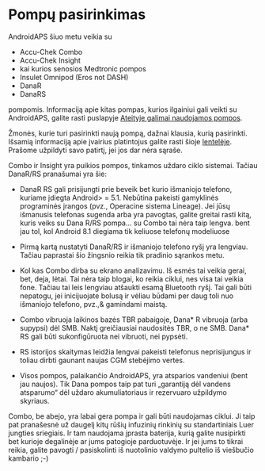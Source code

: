 # Pompų pasirinkimas

AndroidAPS šiuo metu veikia su

* Accu-Chek Combo
* Accu-Chek Insight
* kai kurios senosios Medtronic pompos
* Insulet Omnipod (Eros not DASH)
* DanaR
* DanaRS 

pompomis. Informaciją apie kitas pompas, kurios ilgainiui gali veikti su AndroidAPS, galite rasti puslapyje [Ateityje galimai naudojamos pompos](Future-possible-Pump-Drivers.md).

Žmonės, kurie turi pasirinkti naują pompą, dažnai klausia, kurią pasirinkti. Išsamią informaciją apie įvairius platintojus galite rasti šioje [lentelėje](https://drive.google.com/open?id=1CRfmmjA-0h_9nkRViP3J9FyflT9eu-a8HeMrhrKzKz0). Prašome užpildyti savo patirtį, jei jos dar nėra sąraše.

Combo ir Insight yra puikios pompos, tinkamos uždaro ciklo sistemai. Tačiau DanaR/RS pranašumai yra šie:

* DanaR RS gali prisijungti prie beveik bet kurio išmaniojo telefono, kuriame įdiegta Android> = 5.1. Nebūtina pakeisti gamyklinės programinės įrangos (pvz., Operacine sistema Lineage). Jei jūsų išmanusis telefonas sugenda arba yra pavogtas, galite greitai rasti kitą, kuris veiks su Dana </em> R/RS pompa... su Combo tai nėra taip lengva. bent jau tol, kol Android 8.1 diegiama tik keliuose telefonų modeliuose

* Pirmą kartą nustatyti DanaR/RS ir išmaniojo telefono ryšį yra lengviau. Tačiau paprastai šio žingsnio reikia tik pradinio sąrankos metu.

* Kol kas Combo dirba su ekrano analizavimu. Iš esmės tai veikia gerai, bet, deja, lėtai. Tai nėra taip blogai, ko reikia ciklui, nes visa tai veikia fone. Tačiau tai leis lengviau atšaukti esamą Bluetooth ryšį. Tai gali būti nepatogu, jei inicijuojate bolusą ir vėliau būdami per daug toli nuo išmaniojo telefono, pvz.,& gamindami maistą.

* Combo vibruoja laikinos bazės TBR pabaigoje, Dana* R vibruoja (arba supypsi) dėl SMB. Naktį greičiausiai naudositės TBR, o ne SMB. Dana* RS gali būti sukonfigūruota nei vibruoti, nei pypsėti.

* RS istorijos skaitymas leidžia lengvai pakeisti telefonus neprisijungus ir toliau dirbti gaunant naujas CGM stebėjimo vertes.

* Visos pompos, palaikančio AndroidAPS, yra atsparios vandeniui (bent jau naujos). Tik Dana pompos taip pat turi „garantiją dėl vandens atsparumo“ dėl uždaro akumuliatoriaus ir rezervuaro užpildymo skyriaus.

Combo, be abejo, yra labai gera pompa ir gali būti naudojamas ciklui. Ji taip pat pranašesnė už daugelį kitų rūšių infuzinių rinkinių su standartiniais Luer jungties sriegiais. Ir tam naudojama įprasta baterija, kurią galite nusipirkti bet kurioje degalinėje ar jums patogioje parduotuvėje. Ir jei jums to tikrai reikia, galite pavogti / pasiskolinti iš nuotolinio valdymo pultelio iš viešbučio kambario ;-)